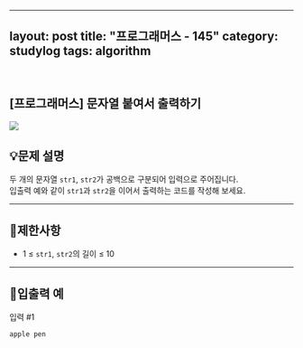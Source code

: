 ﻿
---
layout: post
title: "프로그래머스 - 145"
category: studylog
tags: algorithm
---

<br>

## [프로그래머스] 문자열 붙여서 출력하기


![](https://velog.velcdn.com/images/dlsdud9098/post/e1464da6-734f-4172-a5d3-8df73b71a328/image.png)


## 💡문제 설명






두 개의 문자열 `str1`, `str2`가 공백으로 구분되어 입력으로 주어집니다.<br/>
입출력 예와 같이 `str1`과 `str2`을 이어서 출력하는 코드를 작성해 보세요.






---
## 🚫제한사항




- 1 ≤ `str1`, `str2`의 길이 ≤ 10




---
## 🔢입출력 예








입력 #1




```
apple pen
```


